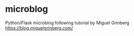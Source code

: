 # microblog
Python/Flask microblog following tutorial by Miguel Grinberg https://blog.miguelgrinberg.com/
